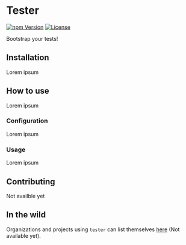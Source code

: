 # Tester
[![npm Version](https://img.shields.io/npm/v/enzyme.svg)](https://www.npmjs.com/package/enzyme) [![License](https://img.shields.io/npm/l/enzyme.svg)](https://www.npmjs.com/package/enzyme)

Bootstrap your tests!

## Installation
Lorem ipsum

## How to use
Lorem ipsum

### Configuration
Lorem ipsum

### Usage
Lorem ipsum

## Contributing
Not availble yet

## In the wild
Organizations and projects using `tester` can list themselves [here](#) (Not available yet).
